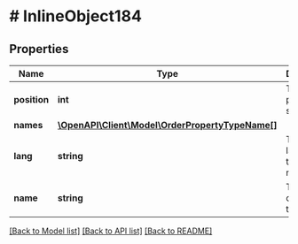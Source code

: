 # # InlineObject184

## Properties

Name | Type | Description | Notes
------------ | ------------- | ------------- | -------------
**position** | **int** | The position for sorting | [optional] 
**names** | [**\OpenAPI\Client\Model\OrderPropertyTypeName[]**](OrderPropertyTypeName.md) |  | [optional] 
**lang** | **string** | The language of the type name | 
**name** | **string** | The name of property type | 

[[Back to Model list]](../../README.md#documentation-for-models) [[Back to API list]](../../README.md#documentation-for-api-endpoints) [[Back to README]](../../README.md)


